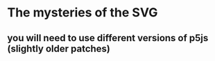 # The mysteries of the SVG
## you will need to use different versions of p5js (slightly older patches)
